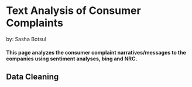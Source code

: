 # Text Analysis of Consumer Complaints
<p> by: Sasha Botsul </p>

#### This page analyzes the consumer complaint narratives/messages to the companies using sentiment analyses, bing and NRC.

## Data Cleaning


